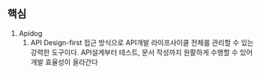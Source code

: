 ## 핵심
1. Apidog
	1. API Design-first 접근 방식으로 API개발 라이프사이클 전체를 관리할 수 있는 강력한 도구이다. API설계부터 테스트, 문서 작성까지 원활하게 수행할 수 있어 개발 효율성이 올라간다